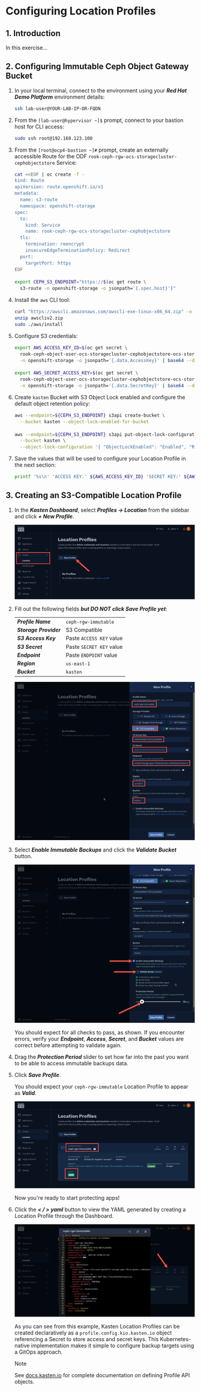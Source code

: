 # Configuring Location Profiles

## 1. Introduction

In this exercise...

## 2. Configuring Immutable Ceph Object Gateway Bucket

1. In your local terminal, connect to the environment using your ***Red Hat Demo Platform*** environment details:

    ```bash
    ssh lab-user@YOUR-LAB-IP-OR-FQDN
    ```

1. From the `[lab-user@hypervisor ~]$` prompt, connect to your bastion host for CLI access:

    ```bash
    sudo ssh root@192.168.123.100
    ```

1. From the `[root@ocp4-bastion ~]#` prompt, create an externally accessible Route for the ODF `rook-ceph-rgw-ocs-storagecluster-cephobjectstore` Service:

    ```bash
    cat <<EOF | oc create -f - 
    kind: Route
    apiVersion: route.openshift.io/v1
    metadata:
      name: s3-route
      namespace: openshift-storage
    spec:
      to:
        kind: Service
        name: rook-ceph-rgw-ocs-storagecluster-cephobjectstore
      tls:
        termination: reencrypt
        insecureEdgeTerminationPolicy: Redirect
      port:
        targetPort: https
    EOF

    export CEPH_S3_ENDPOINT="https://$(oc get route \
      s3-route -n openshift-storage -o jsonpath='{.spec.host}')"
    ```

1. Install the `aws` CLI tool:

    ```bash
    curl "https://awscli.amazonaws.com/awscli-exe-linux-x86_64.zip" -o "awscliv2.zip"
    unzip awscliv2.zip
    sudo ./aws/install
    ```

1. Configure S3 credentials:

    ```bash
    export AWS_ACCESS_KEY_ID=$(oc get secret \
      rook-ceph-object-user-ocs-storagecluster-cephobjectstore-ocs-storagecluster-cephobjectstoreuser \
      -n openshift-storage -o jsonpath='{.data.AccessKey}' | base64 --decode)

    export AWS_SECRET_ACCESS_KEY=$(oc get secret \
      rook-ceph-object-user-ocs-storagecluster-cephobjectstore-ocs-storagecluster-cephobjectstoreuser \
      -n openshift-storage -o jsonpath='{.data.SecretKey}' | base64 --decode)
    ```

1. Create `kasten` Bucket with S3 Object Lock enabled and configure the default object retention policy:

    ```bash
    aws --endpoint=${CEPH_S3_ENDPOINT} s3api create-bucket \
      --bucket kasten --object-lock-enabled-for-bucket

    aws --endpoint=${CEPH_S3_ENDPOINT} s3api put-object-lock-configuration \
      --bucket kasten \
      --object-lock-configuration '{ "ObjectLockEnabled": "Enabled", "Rule": { "DefaultRetention": { "Mode": "COMPLIANCE", "Days": 5 }}}'
    ```

1. Save the values that will be used to configure your Location Profile in the next section:

    ```bash
    printf '%s\n' 'ACCESS KEY:' ${AWS_ACCESS_KEY_ID} 'SECRET KEY:' ${AWS_SECRET_ACCESS_KEY} 'ENDPOINT:' ${CEPH_S3_ENDPOINT}
    ```

## 3. Creating an S3-Compatible Location Profile

1. In the ***Kasten Dashboard***, select ***Profiles → Location*** from the sidebar and click ***+ New Profile***.

    ![](static/location-profile/01.png)

1. Fill out the following fields ***but DO NOT click Save Profile yet***:

    |  |  |
    |---|---|
    | ***Profile Name*** | `ceph-rgw-immutable` |
    | ***Storage Provider*** | S3 Compatible |
    | ***S3 Access Key*** | Paste `ACCESS KEY` value |
    | ***S3 Secret*** | Paste `SECRET KEY` value |
    | ***Endpoint*** | Paste `ENDPOINT` value |
    | ***Region*** | `us-east-1` |
    | ***Bucket*** | `kasten` |

    ![](static/location-profile/02.png)

1. Select ***Enable Immutable Backups*** and click the ***Validate Bucket*** button.

    ![](static/location-profile/03.png)

    You should expect for all checks to pass, as shown. If you encounter errors, verify your ***Endpoint***, ***Access***, ***Secret***, and ***Bucket*** values are correct before attempting to validate again.

1. Drag the ***Protection Period*** slider to set how far into the past you want to be able to access immutable backups data.

1. Click ***Save Profile***.

    You should expect your `ceph-rgw-immutable` Location Profile to appear as ***Valid***.

    ![](static/location-profile/04.png)

    Now you're ready to start protecting apps!

1. Click the ***< / > yaml*** button to view the YAML generated by creating a Location Profile through the Dashboard.

    ![](static/location-profile/06.png)

    As you can see from this example, Kasten Location Profiles can be created declaratively as a `profile.config.kio.kasten.io` object referencing a Secret to store access and secret keys. This Kubernetes-native implementation makes it simple to configure backup targets using a GitOps approach.

    > [!NOTE]
    >
    > See [docs.kasten.io](https://docs.kasten.io/latest/api/profiles.html) for complete documentation on defining Profile API objects.